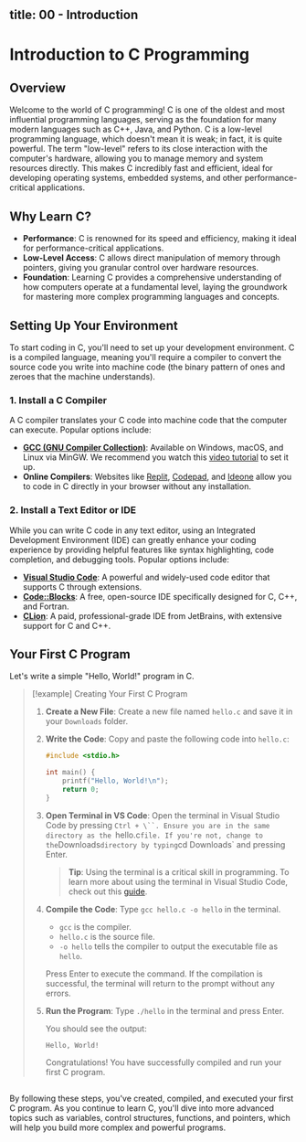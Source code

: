 ## title: 00 - Introduction

# Introduction to C Programming

## Overview

Welcome to the world of C programming! C is one of the oldest and most influential programming languages, serving as the foundation for many modern languages such as C++, Java, and Python. C is a low-level programming language, which doesn't mean it is weak; in fact, it is quite powerful. The term "low-level" refers to its close interaction with the computer's hardware, allowing you to manage memory and system resources directly. This makes C incredibly fast and efficient, ideal for developing operating systems, embedded systems, and other performance-critical applications.

## Why Learn C?

- **Performance**: C is renowned for its speed and efficiency, making it ideal for performance-critical applications.
- **Low-Level Access**: C allows direct manipulation of memory through pointers, giving you granular control over hardware resources.
- **Foundation**: Learning C provides a comprehensive understanding of how computers operate at a fundamental level, laying the groundwork for mastering more complex programming languages and concepts.

## Setting Up Your Environment

To start coding in C, you'll need to set up your development environment. C is a compiled language, meaning you'll require a compiler to convert the source code you write into machine code (the binary pattern of ones and zeroes that the machine understands).

### 1. Install a C Compiler

A C compiler translates your C code into machine code that the computer can execute. Popular options include:

- **[GCC (GNU Compiler Collection)](https://sourceforge.net/projects/mingw/)**: Available on Windows, macOS, and Linux via MinGW. We recommend you watch this [video tutorial](https://youtu.be/GxFiUEO_3zM) to set it up.
- **Online Compilers**: Websites like [Replit](https://replit.com/), [Codepad](http://codepad.org/), and [Ideone](https://ideone.com/) allow you to code in C directly in your browser without any installation.

### 2. Install a Text Editor or IDE

While you can write C code in any text editor, using an Integrated Development Environment (IDE) can greatly enhance your coding experience by providing helpful features like syntax highlighting, code completion, and debugging tools. Popular options include:

- **[Visual Studio Code](https://code.visualstudio.com/)**: A powerful and widely-used code editor that supports C through extensions.
- **[Code::Blocks](http://www.codeblocks.org/)**: A free, open-source IDE specifically designed for C, C++, and Fortran.
- **[CLion](https://www.jetbrains.com/clion/)**: A paid, professional-grade IDE from JetBrains, with extensive support for C and C++.

## Your First C Program

Let's write a simple "Hello, World!" program in C.

> [!example] Creating Your First C Program
>
> 1. **Create a New File**: Create a new file named `hello.c` and save it in your `Downloads` folder.
> 2. **Write the Code**: Copy and paste the following code into `hello.c`:
>
>    ```c
>    #include <stdio.h>
>
>    int main() {
>        printf("Hello, World!\n");
>        return 0;
>    }
>    ```
>
> 3. **Open Terminal in VS Code**: Open the terminal in Visual Studio Code by pressing `Ctrl + \``. Ensure you are in the same directory as the `hello.c`file. If you're not, change to the`Downloads`directory by typing`cd Downloads` and pressing Enter.
>
>    > **Tip**: Using the terminal is a critical skill in programming. To learn more about using the terminal in Visual Studio Code, check out this [guide](https://code.visualstudio.com/docs/terminal/getting-started#:~:text=Start%20VS%20Code%20and%20open,Bash%2C%20PowerShell%2C%20or%20Zsh).
>
> 4. **Compile the Code**: Type `gcc hello.c -o hello` in the terminal.
>
>    - `gcc` is the compiler.
>    - `hello.c` is the source file.
>    - `-o hello` tells the compiler to output the executable file as `hello`.
>
>    Press Enter to execute the command. If the compilation is successful, the terminal will return to the prompt without any errors.
>
> 5. **Run the Program**: Type `./hello` in the terminal and press Enter.
>
>    You should see the output:
>
>    ```
>    Hello, World!
>    ```
>
>    Congratulations! You have successfully compiled and run your first C program.

## <!-- I am not sure when to tell them to learn terminal I don't want to diverge too much from the main activity and to start running code because then they will start to get tired and bored. I want then to get excited as they see progress -->

By following these steps, you've created, compiled, and executed your first C program. As you continue to learn C, you'll dive into more advanced topics such as variables, control structures, functions, and pointers, which will help you build more complex and powerful programs.
